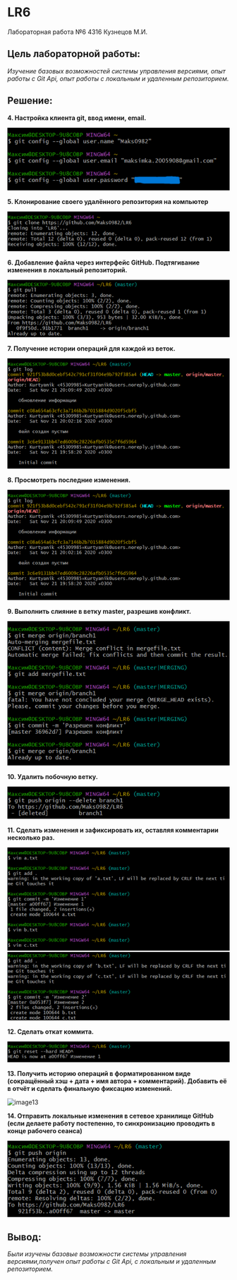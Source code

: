 # LR6
Лабораторная работа №6
4316 Кузнецов М.И.

## **Цель лабораторной работы:**
*Изучение базовых возможностей системы управления версиями, опыт работы с Git Api, опыт работы с локальным и удаленным репозиторием.*

## **Решение:**

**4. Настройка клиента git, ввод имени, email.**

![image1](https://github.com/Maks0982/LR6/blob/1/Screenshotss/7.png)

**5. Клонирование своего удалённого репозитория на компьютер**

![image2](https://github.com/Maks0982/LR6/blob/1/Screenshotss/11.png)

**6. Добавление файла через интерфейс GitHub. Подтягивание изменения в локальный репозиторий.**

![image3](https://github.com/Maks0982/LR6/blob/1/Screenshotss/12.png)

**7. Получение истории операций для каждой из веток.**

![image4](https://github.com/Maks0982/LR6/blob/1/Screenshotss/2.png)

**8. Просмотреть последние изменения.**

![image5](https://github.com/Maks0982/LR6/blob/1/Screenshotss/2.png)

**9. Выполнить слияние в ветку master, разрешив конфликт.**

![image6](https://github.com/Maks0982/LR6/blob/1/Screenshotss/31.png)

**10. Удалить побочную ветку.**

![image7](https://github.com/Maks0982/LR6/blob/master/Screenshotss/32.png)

**11. Сделать изменения и зафиксировать их, оставляя комментарии несколько раз.**

![image8](https://github.com/Maks0982/LR6/blob/1/Screenshotss/4.png)
![image9](https://github.com/Maks0982/LR6/blob/1/Screenshotss/51.png)

**12. Сделать откат коммита.**

![image11](https://github.com/Maks0982/LR6/blob/1/Screenshotss/52.png)

**13. Получить историю операций в форматированном виде (сокращённый
хэш + дата + имя автора + комментарий). Добавить её в отчёт и сделать
финальную фиксацию изменений.**

![image13](https://github.com/Maks0982/LR6/blob/1/Screenshotss/61.pnge)

**14. Отправить локальные изменения в сетевое хранилище GitHub (если
делаете работу постепенно, то синхронизацию проводить в конце рабочего
сеанса)** 

![image14](https://github.com/Maks0982/LR6/blob/1/Screenshotss/62.png)

## **Вывод:**
*Были изучены базовые возможности системы управления версиями,получен опыт работы с Git Api, с локальным и удаленным репозиторием.*
